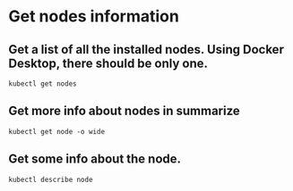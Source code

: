 # Get nodes information

## Get a list of all the installed nodes. Using Docker Desktop, there should be only one.

`kubectl get nodes`

## Get more info about nodes in summarize

`kubectl get node -o wide`

## Get some info about the node.
`kubectl describe node`
